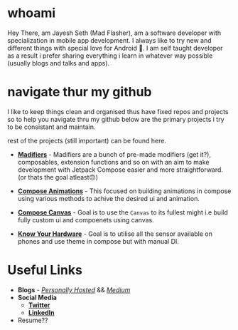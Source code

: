 # whoami
Hey There, am Jayesh Seth (Mad Flasher), am a software developer with specialization in mobile app development. I always like to try new and different things with special love for Android 💚. I am self taught developer as a result i prefer sharing everything i learn in whatever way possible (usually blogs and talks and apps).

# navigate thur my github
I like to keep things clean and organised thus have fixed repos and projects so to help you navigate thru my github below are the primary projects i try to be consistant and maintain.

rest of the projects (still important) can be found here.

- [**Madifiers**](https://github.com/MadFlasheroo7/Madifiers) - Madifiers are a bunch of pre-made modifiers (get it?), composables, extension functions and so on with an aim to make development with Jetpack Compose easier and more straightforward. (or thats the goal atleast🙃)

- [**Compose Animations**](https://github.com/MadFlasheroo7/Compose-Animations) - This focused on building animations in compose using various methods to achive the desired ui and animation.

- [**Compose Canvas**](https://github.com/MadFlasheroo7/Compose-Canvas) - Goal is to use the `Canvas` to its fullest might i.e build fully custom ui and compoenets using canvas.   

- [**Know Your Hardware**](https://github.com/MadFlasheroo7/Know-Your-Hardware) - Goal is to utilise all the sensor available on phones and use theme in compose but with manual DI.

# Useful Links

- **Blogs** - [*Personally Hosted*](https://blog.realogs.in/author/jayesh/) && [*Medium*](https://medium.com/@jayeshseth) 
- **Social Media** 
  - [**Twitter**](https://x.com/Madflasheroo7)
  - [**LinkedIn**](https://www.linkedin.com/in/jayesh-seth/)
- Resume??